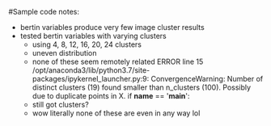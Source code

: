 #Sample code notes:
- bertin variables produce very few image cluster results
- tested bertin variables with varying clusters
	- using 4, 8, 12, 16, 20, 24 clusters
	- uneven distribution
	- none of these seem remotely related
ERROR line 15
	/opt/anaconda3/lib/python3.7/site-packages/ipykernel_launcher.py:9: ConvergenceWarning: Number of distinct clusters (19) found smaller than n_clusters (100). Possibly due to duplicate points in X.
  if __name__ == '__main__':
  - still got clusters?
  - wow literally none of these are even in any way lol

